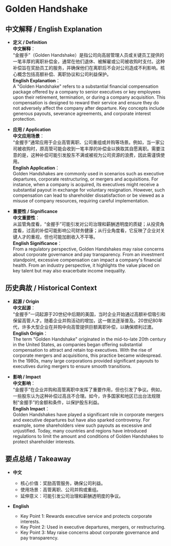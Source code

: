 # Golden Handshake

## 中文解释 / English Explanation

* **定义 / Definition**  
  **中文解释**：  
  “金握手”（Golden Handshake）是指公司向高层管理人员或关键员工提供的一笔丰厚的离职补偿金，通常在他们退休、被解雇或公司被收购时支付。这种补偿旨在奖励员工的服务，并确保他们在离职后不会对公司造成不利影响。核心概念包括高额补偿、离职协议和公司利益保护。  
  **English Explanation**：  
  A "Golden Handshake" refers to a substantial financial compensation package offered by a company to senior executives or key employees upon their retirement, termination, or during a company acquisition. This compensation is designed to reward their service and ensure they do not adversely affect the company after departure. Key concepts include generous payouts, severance agreements, and corporate interest protection.

* **应用 / Application**  
  **中文应用场景**：  
  “金握手”通常应用于企业高管离职、公司重组或并购等场景。例如，当一家公司被收购时，原高管可能会收到一笔丰厚的补偿金以换取其自愿离职。需要注意的是，这种补偿可能引发股东不满或被视为公司资源的浪费，因此需谨慎使用。  
  **English Application**：  
  Golden Handshakes are commonly used in scenarios such as executive departures, corporate restructuring, or mergers and acquisitions. For instance, when a company is acquired, its executives might receive a substantial payout in exchange for voluntary resignation. However, such compensation can lead to shareholder dissatisfaction or be viewed as a misuse of company resources, requiring careful implementation.

* **重要性 / Significance**  
  **中文重要性**：  
  从监管角度看，“金握手”可能引发对公司治理和薪酬透明度的质疑；从投资角度看，过高的补偿可能影响公司财务健康；从行业角度看，它反映了企业对关键人才的重视，但也可能加剧收入不平等。  
  **English Significance**：  
  From a regulatory perspective, Golden Handshakes may raise concerns about corporate governance and pay transparency. From an investment standpoint, excessive compensation can impact a company's financial health. From an industry perspective, it highlights the value placed on key talent but may also exacerbate income inequality.

## 历史典故 / Historical Context

* **起源 / Origin**  
  **中文起源**：  
  “金握手”一词起源于20世纪中后期的美国，当时企业开始通过高额补偿吸引和保留高管人才。随着企业并购活动的增加，这一做法逐渐普及。20世纪80年代，许多大型企业在并购中向高管提供巨额离职补偿，以确保顺利过渡。  
  **English Origin**：  
  The term "Golden Handshake" originated in the mid-to-late 20th century in the United States, as companies began offering substantial compensation to attract and retain top executives. With the rise of corporate mergers and acquisitions, this practice became widespread. In the 1980s, many large corporations provided significant payouts to executives during mergers to ensure smooth transitions.

* **影响 / Impact**  
  **中文影响**：  
  “金握手”在企业并购和高管离职中发挥了重要作用，但也引发了争议。例如，一些股东认为这种补偿过高且不合理。如今，许多国家和地区已出台法规限制“金握手”的金额和条件，以保护股东利益。  
  **English Impact**：  
  Golden Handshakes have played a significant role in corporate mergers and executive departures but have also sparked controversy. For example, some shareholders view such payouts as excessive and unjustified. Today, many countries and regions have introduced regulations to limit the amount and conditions of Golden Handshakes to protect shareholder interests.

## 要点总结 / Takeaway

* **中文**  
  - 核心价值：奖励高管服务，确保公司利益。  
  - 使用场景：高管离职、公司并购或重组。  
  - 延伸意义：可能引发公司治理和薪酬透明度的争议。  

* **English**  
  - Key Point 1: Rewards executive service and protects corporate interests.  
  - Key Point 2: Used in executive departures, mergers, or restructuring.  
  - Key Point 3: May raise concerns about corporate governance and pay transparency.